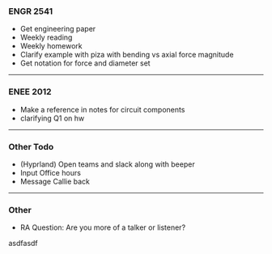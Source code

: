 ### ENGR 2541
- Get engineering paper
- Weekly reading
- Weekly homework
- Clarify example with piza with bending vs axial force magnitude
- Get notation for force and diameter set

***

### ENEE 2012
- Make a reference in notes for circuit components
- clarifying Q1 on hw

***

### Other Todo
- (Hyprland) Open teams and slack along with beeper
- Input Office hours
- Message Callie back

***

### Other
- RA Question: Are you more of a talker or listener?

asdfasdf
